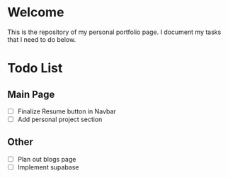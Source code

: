 # Welcome
This is the repository of my personal portfolio page. I document my tasks that I need to do below.

# Todo List
## Main Page
- [ ] Finalize Resume button in Navbar
- [ ] Add personal project section

## Other
- [ ] Plan out blogs page
- [ ] Implement supabase